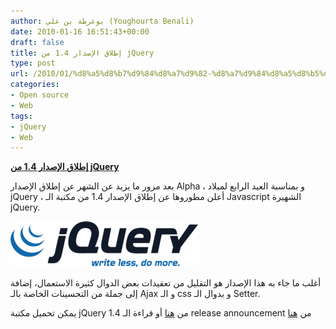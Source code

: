 ```yaml
---
author: يوغرطة بن علي (Youghourta Benali)
date: 2010-01-16 16:51:43+00:00
draft: false
title: إطلاق الإصدار 1.4 من jQuery
type: post
url: /2010/01/%d8%a5%d8%b7%d9%84%d8%a7%d9%82-%d8%a7%d9%84%d8%a5%d8%b5%d8%af%d8%a7%d8%b1-1-4-%d9%85%d9%86-jquery/
categories:
- Open source
- Web
tags:
- jQuery
- Web
---
```


[**إطلاق الإصدار 1.4 من jQuery**](https://www.it-scoop.com/2010/01/%d8%a5%d8%b7%d9%84%d8%a7%d9%82-%d8%a7%d9%84%d8%a5%d8%b5%d8%af%d8%a7%d8%b1-1-4-%d9%85%d9%86-jquery/)


بعد مرور ما يزيد عن الشهر عن إطلاق الإصدار Alpha ، و بمناسبة العيد الرابع لميلاد jQuery ، أعلن مطوروها عن إطلاق الإصدار 1.4 من مكتبة الـ Javascript الشهيرة jQuery.

[![](jquery_logo-300x73.png)
](https://www.it-scoop.com/2010/01/%d8%a5%d8%b7%d9%84%d8%a7%d9%82-%d8%a7%d9%84%d8%a5%d8%b5%d8%af%d8%a7%d8%b1-1-4-%d9%85%d9%86-jquery/)

أغلب ما جاء به هذا الإصدار هو التقليل من تعقيدات بعض الدوال كثيرة الاستعمال، إضافة إلى جملة من التحسينات الخاصة بالـ Ajax و الـ css و بدوال الـ Setter.

يمكن تحميل مكتبة jQuery 1.4 من [هنا](http://code.jquery.com/jquery-1.4.js)
أو قراءة الـ release announcement من [هنا](http://jquery14.com/day-01/jquery-14)
